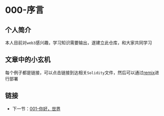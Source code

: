 # 000-序言

## 个人简介

本人目前对`web3`感兴趣，学习知识需要输出，遂建立此仓库，和大家共同学习

## 文章中的小玄机

每个例子都是链接，可以点击链接到达相关`Solidity`文件，然后可以通过[remix](https://remix.ethereum.org/)进行部署

## 链接

* 下一节：[001-你好，世界](../001.HelloWorld/README.md)

